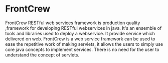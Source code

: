 # FrontCrew
FrontCrew RESTful web services framework is production quality ,framework for developing RESTful webservices in java.
It's an ensemble of tools and libraries used to deploy a webservice. It provide service which delivered on web. 
FrontCrew is a web service framework can be used to ease the repetitive work of making servlets, it allows the users to simply use core java concepts to implement services. There is no need for the user to understand the concept of servlets.
